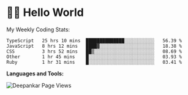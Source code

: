 # 👋🏽 Hello World 

<!--![Deepankar's github stats](https://github-readme-stats.vercel.app/api?username=Deep-Codes&count_private=true&show_icons=true&theme=radical)-->
My Weekly Coding Stats:

<!--START_SECTION:waka-->
```text
TypeScript   25 hrs 10 mins  ██████████████░░░░░░░░░░░   56.39 % 
JavaScript   8 hrs 12 mins   ████▓░░░░░░░░░░░░░░░░░░░░   18.38 % 
CSS          3 hrs 52 mins   ██▒░░░░░░░░░░░░░░░░░░░░░░   08.69 % 
Other        1 hr 45 mins    █░░░░░░░░░░░░░░░░░░░░░░░░   03.93 % 
Ruby         1 hr 31 mins    █░░░░░░░░░░░░░░░░░░░░░░░░   03.41 % 
```
<!--END_SECTION:waka-->

**Languages and Tools:**



<p align="left"> <img src="https://komarev.com/ghpvc/?username=Deep-Codes&label=Views&color=blue&style=plastic" alt="Deepankar Page Views" /> </p>
